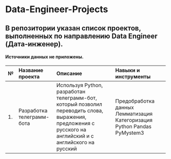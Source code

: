 # Data-Engineer-Projects

## В репозитории указан список проектов, выполненных по направлению Data Engineer (Дата-инженер).
#### Источники данных не приложены.

|   № |    Название проекта  | Описание |  Навыки и инструменты |
|:----|:---------------------|:---------|:----------------------|
|   1.  |     Разработка телеграмм-бота                 |    Используя Python, разработан телеграмм-бот, который позволил переводить слова, выражения, предложения с русского на английский и с английского на русский      |   Предобработка данных Лемматизация Категоризация Python Pandas PyMystem3                    |

